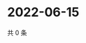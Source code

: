 # 2022-06-15

共 0 条

<!-- BEGIN WEIBO -->
<!-- 最后更新时间 Wed Jun 15 2022 07:12:21 GMT+0800 (China Standard Time) -->

<!-- END WEIBO -->
